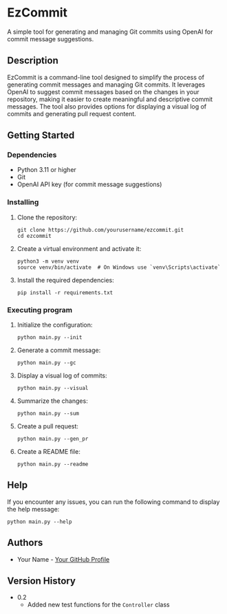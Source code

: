 # EzCommit

A simple tool for generating and managing Git commits using OpenAI for commit message suggestions.

## Description

EzCommit is a command-line tool designed to simplify the process of generating commit messages and managing Git commits. It leverages OpenAI to suggest commit messages based on the changes in your repository, making it easier to create meaningful and descriptive commit messages. The tool also provides options for displaying a visual log of commits and generating pull request content.

## Getting Started

### Dependencies

* Python 3.11 or higher
* Git
* OpenAI API key (for commit message suggestions)

### Installing

1. Clone the repository:
   ```
   git clone https://github.com/yourusername/ezcommit.git
   cd ezcommit
   ```

2. Create a virtual environment and activate it:
   ```
   python3 -m venv venv
   source venv/bin/activate  # On Windows use `venv\Scripts\activate`
   ```

3. Install the required dependencies:
   ```
   pip install -r requirements.txt
   ```

### Executing program

1. Initialize the configuration:
   ```
   python main.py --init
   ```

2. Generate a commit message:
   ```
   python main.py --gc
   ```

3. Display a visual log of commits:
   ```
   python main.py --visual
   ```

4. Summarize the changes:
   ```
   python main.py --sum
   ```

5. Create a pull request:
   ```
   python main.py --gen_pr
   ```

6. Create a README file:
   ```
   python main.py --readme
   ```

## Help

If you encounter any issues, you can run the following command to display the help message:
```
python main.py --help
```

## Authors

* Your Name - [Your GitHub Profile](https://github.com/yourusername)

## Version History

* 0.2
    * Added new test functions for the `Controller` class